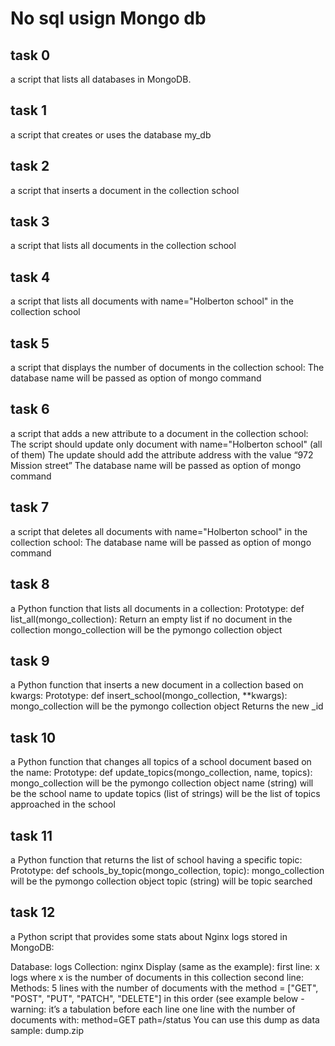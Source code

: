 # No sql usign Mongo db

## task 0
a script that lists all databases in MongoDB.

## task 1
a script that creates or uses the database my_db

## task 2
a script that inserts a document in the collection school

## task 3
a script that lists all documents in the collection school

## task 4
a script that lists all documents with name="Holberton school" in the collection school

## task 5
a script that displays the number of documents in the collection school:
The database name will be passed as option of mongo command

## task 6
a script that adds a new attribute to a document in the collection school:
The script should update only document with name="Holberton school" (all of them)
The update should add the attribute address with the value “972 Mission street”
The database name will be passed as option of mongo command

## task 7
a script that deletes all documents with name="Holberton school" in the collection school:
The database name will be passed as option of mongo command

## task  8
a Python function that lists all documents in a collection:
Prototype: def list_all(mongo_collection):
Return an empty list if no document in the collection
mongo_collection will be the pymongo collection object

## task 9
a Python function that inserts a new document in a collection based on kwargs:
Prototype: def insert_school(mongo_collection, **kwargs):
mongo_collection will be the pymongo collection object
Returns the new _id

## task 10
a Python function that changes all topics of a school document based on the name:
Prototype: def update_topics(mongo_collection, name, topics):
mongo_collection will be the pymongo collection object
name (string) will be the school name to update
topics (list of strings) will be the list of topics approached in the school

## task 11
a Python function that returns the list of school having a specific topic:
Prototype: def schools_by_topic(mongo_collection, topic):
mongo_collection will be the pymongo collection object
topic (string) will be topic searched

## task 12
a Python script that provides some stats about Nginx logs stored in MongoDB:

Database: logs
Collection: nginx
Display (same as the example):
first line: x logs where x is the number of documents in this collection
second line: Methods:
5 lines with the number of documents with the method = ["GET", "POST", "PUT", "PATCH", "DELETE"] in this order (see example below - warning: it’s a tabulation before each line
one line with the number of documents with:
method=GET
path=/status
You can use this dump as data sample: dump.zip
